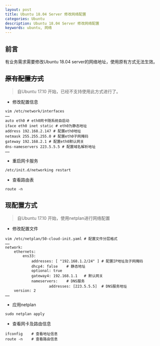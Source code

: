 ```yaml
---
layout: post
title: Ubuntu 18.04 Server 修改网络配置
categories: Ubuntu
description: Ubuntu 18.04 Server 修改网络配置
keywords: ubuntu, 网络
---
```


## 前言
有业务需求需要修改Ubuntu 18.04 server的网络地址，使用原有方式无法生效。

## ~~原有配置方式~~
> 自Ubuntu 17.10 开始，已经不支持使用此方式进行了。


- 修改配置信息


```shell
vim /etc/network/interfaces
……
auto eth0 # eth0网卡随系统自启动
iface eth0 inet static # eth0为静态地址
address 192.168.2.147 # 配置eth0地址
netmask 255.255.255.0 # 配置eth0子网掩码
gateway 192.168.2.1 # 配置eth0默认网关
dns-nameservers 223.5.5.5 # 配置域名解析地址
……
```
- 重启网卡服务

```shell
/etc/init.d/networking restart
```

- 查看路由表

```shell
route -n
```

## 现配置方式

> 自Ubuntu 17.10 开始，使用netplan进行网络配置

- 修改配置文件

```shell
vim /etc/netplan/50-cloud-init.yaml	# 配置文件分层格式
……
network:
    ethernets:
        ens33:
            addresses: [ "192.168.1.2/24" ]	# 配置IP地址及子网掩码
            dhcp4: false	# 静态地址
            optional: true	
            gateway4: 192.168.1.1	# 默认网关
            nameservers:	# DNS服务
                    addresses: [223.5.5.5]	# DNS服务地址
    version: 2
……
```
- 应用netplan

```shell
sudo netplan apply
```

- 查看网卡及路由信息

```shell
ifconfig	# 查看地址信息
route -n	# 查看路由信息

```

